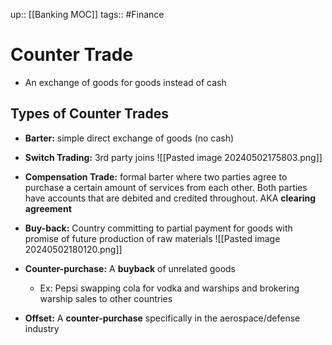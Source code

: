 up:: [[Banking MOC]]
tags:: #Finance 
# Counter Trade
- An exchange of goods for goods instead of cash
## Types of Counter Trades
- **Barter:** simple direct exchange of goods (no cash)
- **Switch Trading:** 3rd party joins ![[Pasted image 20240502175803.png]]
- **Compensation Trade:** formal barter where two parties agree to purchase a certain amount of services from each other. Both parties have accounts that are debited and credited throughout. AKA **clearing agreement**

- **Buy-back:** Country committing to partial payment for goods with promise of future production of raw materials
![[Pasted image 20240502180120.png]]
- **Counter-purchase:** A **buyback** of unrelated goods
	- Ex: Pepsi swapping cola for vodka and warships and brokering warship sales to other countries
- **Offset:** A **counter-purchase** specifically in the aerospace/defense industry
